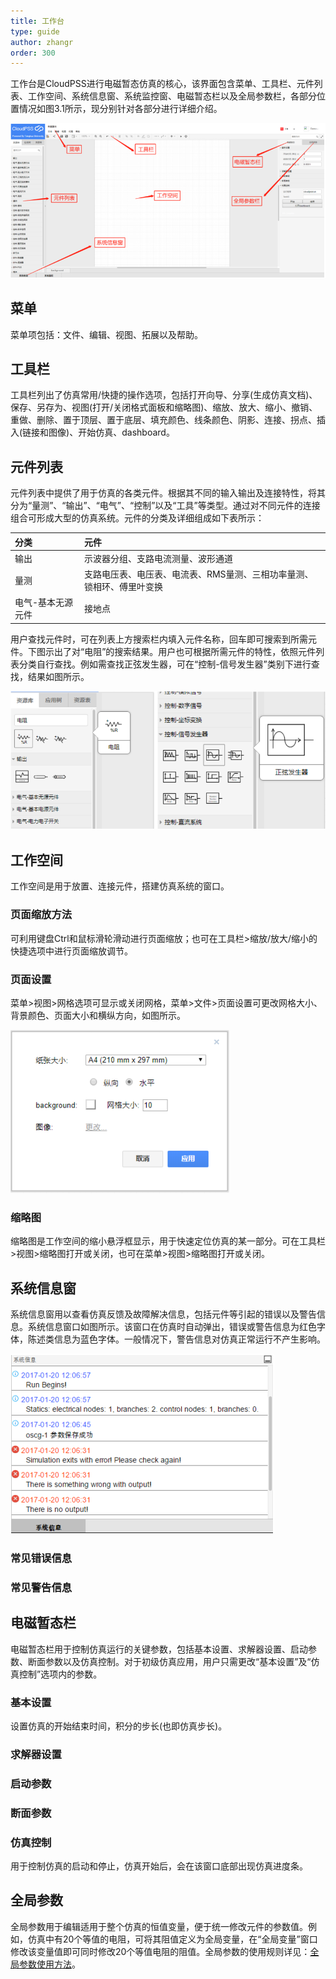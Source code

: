 ```yaml
---
title: 工作台
type: guide
author: zhangr
order: 300
---
```


工作台是CloudPSS进行电磁暂态仿真的核心，该界面包含菜单、工具栏、元件列表、工作空间、系统信息窗、系统监控窗、电磁暂态栏以及全局参数栏，各部分位置情况如图3.1所示，现分别针对各部分进行详细介绍。

![工作台界面](User2/31.png)

## 菜单

菜单项包括：文件、编辑、视图、拓展以及帮助。

## 工具栏

工具栏列出了仿真常用/快捷的操作选项，包括打开向导、分享(生成仿真文档)、保存、另存为、视图(打开/关闭格式面板和缩略图)、缩放、放大、缩小、撤销、重做、删除、置于顶层、置于底层、填充颜色、线条颜色、阴影、连接、拐点、插入(链接和图像)、开始仿真、dashboard。


## 元件列表

元件列表中提供了用于仿真的各类元件。根据其不同的输入输出及连接特性，将其分为“量测”、“输出”、“电气”、“控制”以及“工具”等类型。通过对不同元件的连接组合可形成大型的仿真系统。元件的分类及详细组成如下表所示：

| 分类 | 元件 |
| :--- | :---  |
| 输出 | 示波器分组、支路电流测量、波形通道|
| 量测 | 支路电压表、电压表、电流表、RMS量测、三相功率量测、锁相环、傅里叶变换|
| 电气-基本无源元件 | 接地点|

用户查找元件时，可在列表上方搜索栏内填入元件名称，回车即可搜索到所需元件。下图示出了对“电阻”的搜索结果。用户也可根据所需元件的特性，依照元件列表分类自行查找。例如需查找正弦发生器，可在“控制-信号发生器”类别下进行查找，结果如图所示。

![元件查找界面](User2/32.png)

## 工作空间

工作空间是用于放置、连接元件，搭建仿真系统的窗口。

### 页面缩放方法

可利用键盘Ctrl和鼠标滑轮滑动进行页面缩放；也可在工具栏>缩放/放大/缩小的快捷选项中进行页面缩放调节。

### 页面设置

菜单>视图>网格选项可显示或关闭网格，菜单>文件>页面设置可更改网格大小、背景颜色、页面大小和横纵方向，如图所示。

![页面设置界面](User2/33.png)

### 缩略图

缩略图是工作空间的缩小悬浮框显示，用于快速定位仿真的某一部分。可在工具栏>视图>缩略图打开或关闭，也可在菜单>视图>缩略图打开或关闭。

## 系统信息窗

系统信息窗用以查看仿真反馈及故障解决信息，包括元件等引起的错误以及警告信息。系统信息窗口如图所示。该窗口在仿真时自动弹出，错误或警告信息为红色字体，陈述类信息为蓝色字体。一般情况下，警告信息对仿真正常运行不产生影响。

![系统信息界面](User2/34.png)

### 常见错误信息

### 常见警告信息

## 电磁暂态栏
	
电磁暂态栏用于控制仿真运行的关键参数，包括基本设置、求解器设置、启动参数、断面参数以及仿真控制。对于初级仿真应用，用户只需更改“基本设置”及“仿真控制”选项内的参数。

### 基本设置

设置仿真的开始结束时间，积分的步长(也即仿真步长)。

### 求解器设置

### 启动参数

### 断面参数

### 仿真控制

用于控制仿真的启动和停止，仿真开始后，会在该窗口底部出现仿真进度条。

## 全局参数

全局参数用于编辑适用于整个仿真的恒值变量，便于统一修改元件的参数值。例如，仿真中有20个等值的电阻，可将其阻值定义为全局变量，在“全局变量”窗口修改该变量值即可同时修改20个等值电阻的阻值。全局参数的使用规则详见：[全局参数使用方法]()。









